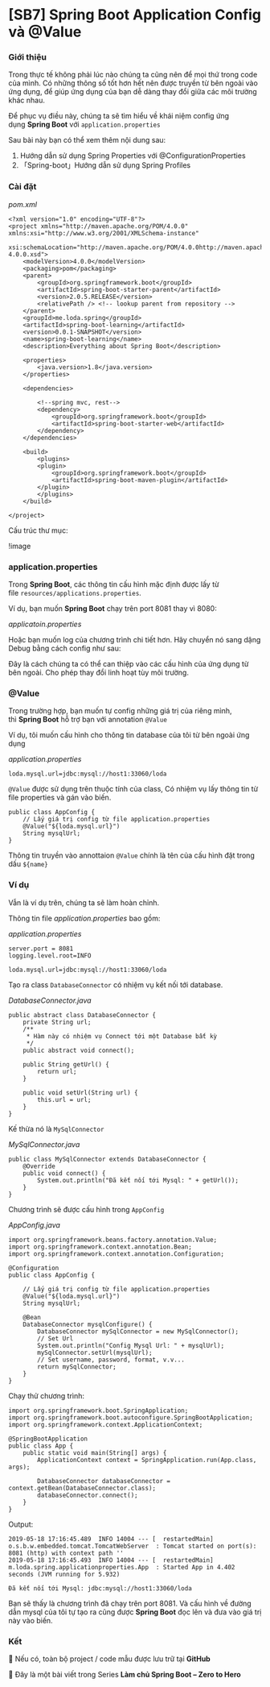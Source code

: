 # [SB7] Spring Boot Application Config và @Value

### **Giới thiệu**

Trong thực tế không phải lúc nào chúng ta cũng nên để mọi thứ trong code của mình. Có những thông số tốt hơn hết nên được truyền từ bên ngoài vào ứng dụng, để giúp ứng dụng của bạn dễ dàng thay đổi giữa các môi trường khác nhau.

Để phục vụ điều này, chúng ta sẽ tìm hiểu về khái niệm config ứng dụng **Spring Boot** với `application.properties`

Sau bài này bạn có thể xem thêm nội dung sau:

1. Hướng dẫn sử dụng Spring Properties với @ConfigurationProperties
2. 「Spring-boot」Hướng dẫn sử dụng Spring Profiles

### **Cài đặt**

_pom.xml_

```
<?xml version="1.0" encoding="UTF-8"?>
<project xmlns="http://maven.apache.org/POM/4.0.0" xmlns:xsi="http://www.w3.org/2001/XMLSchema-instance"
         xsi:schemaLocation="http://maven.apache.org/POM/4.0.0http://maven.apache.org/xsd/maven-4.0.0.xsd">
    <modelVersion>4.0.0</modelVersion>
    <packaging>pom</packaging>
    <parent>
        <groupId>org.springframework.boot</groupId>
        <artifactId>spring-boot-starter-parent</artifactId>
        <version>2.0.5.RELEASE</version>
        <relativePath /> <!-- lookup parent from repository -->
    </parent>
    <groupId>me.loda.spring</groupId>
    <artifactId>spring-boot-learning</artifactId>
    <version>0.0.1-SNAPSHOT</version>
    <name>spring-boot-learning</name>
    <description>Everything about Spring Boot</description>

    <properties>
        <java.version>1.8</java.version>
    </properties>

    <dependencies>

        <!--spring mvc, rest-->
        <dependency>
            <groupId>org.springframework.boot</groupId>
            <artifactId>spring-boot-starter-web</artifactId>
        </dependency>
    </dependencies>

    <build>
        <plugins>
        <plugin>
            <groupId>org.springframework.boot</groupId>
            <artifactId>spring-boot-maven-plugin</artifactId>
        </plugin>
        </plugins>
    </build>

</project>
```

Cấu trúc thư mục:

!image

### **application.properties**

Trong **Spring Boot**, các thông tin cấu hình mặc định được lấy từ file `resources/applications.properties`.

Ví dụ, bạn muốn **Spring Boot** chạy trên port 8081 thay vì 8080:

_applicatoin.properties_

Hoặc bạn muốn log của chương trình chi tiết hơn. Hãy chuyển nó sang dậng Debug bằng cách config như sau:

Đây là cách chúng ta có thể can thiệp vào các cấu hình của ứng dụng từ bên ngoài. Cho phép thay đổi linh hoạt tùy môi trường.

### **@Value**

Trong trường hợp, bạn muốn tự config những giá trị của riêng mình, thì **Spring Boot** hỗ trợ bạn với annotation `@Value`

Ví dụ, tôi muốn cấu hình cho thông tin database của tôi từ bên ngoài ứng dụng

_application.properties_

```
loda.mysql.url=jdbc:mysql://host1:33060/loda
```

`@Value` được sử dụng trên thuộc tính của class, Có nhiệm vụ lấy thông tin từ file properties và gán vào biến.

```
public class AppConfig {
    // Lấy giá trị config từ file application.properties
    @Value("${loda.mysql.url}")
    String mysqlUrl;
}
```

Thông tin truyền vào annottaion `@Value` chính là tên của cấu hình đặt trong dấu `${name}`

### **Ví dụ**

Vẫn là ví dụ trên, chúng ta sẽ làm hoàn chỉnh.

Thông tin file _application.properties_ bao gồm:

_application.properties_

```
server.port = 8081
logging.level.root=INFO

loda.mysql.url=jdbc:mysql://host1:33060/loda
```

Tạo ra class `DatabaseConnector` có nhiệm vụ kết nối tới database.

_DatabaseConnector.java_

```
public abstract class DatabaseConnector {
    private String url;
    /**
     * Hàm này có nhiệm vụ Connect tới một Database bất kỳ
     */
    public abstract void connect();

    public String getUrl() {
        return url;
    }

    public void setUrl(String url) {
        this.url = url;
    }
}
```

Kế thừa nó là `MySqlConnector`

_MySqlConnector.java_

```
public class MySqlConnector extends DatabaseConnector {
    @Override
    public void connect() {
        System.out.println("Đã kết nối tới Mysql: " + getUrl());
    }
}
```

Chương trình sẽ được cấu hình trong `AppConfig`

_AppConfig.java_

```
import org.springframework.beans.factory.annotation.Value;
import org.springframework.context.annotation.Bean;
import org.springframework.context.annotation.Configuration;

@Configuration
public class AppConfig {

    // Lấy giá trị config từ file application.properties
    @Value("${loda.mysql.url}")
    String mysqlUrl;

    @Bean
    DatabaseConnector mysqlConfigure() {
        DatabaseConnector mySqlConnector = new MySqlConnector();
        // Set Url
        System.out.println("Config Mysql Url: " + mysqlUrl);
        mySqlConnector.setUrl(mysqlUrl);
        // Set username, password, format, v.v...
        return mySqlConnector;
    }
}
```

Chạy thử chương trình:

```
import org.springframework.boot.SpringApplication;
import org.springframework.boot.autoconfigure.SpringBootApplication;
import org.springframework.context.ApplicationContext;

@SpringBootApplication
public class App {
    public static void main(String[] args) {
        ApplicationContext context = SpringApplication.run(App.class, args);

        DatabaseConnector databaseConnector = context.getBean(DatabaseConnector.class);
        databaseConnector.connect();
    }
}
```

Output:

```
2019-05-18 17:16:45.489  INFO 14004 --- [  restartedMain] o.s.b.w.embedded.tomcat.TomcatWebServer  : Tomcat started on port(s): 8081 (http) with context path ''
2019-05-18 17:16:45.493  INFO 14004 --- [  restartedMain] m.loda.spring.applicationproperties.App  : Started App in 4.402 seconds (JVM running for 5.932)

Đã kết nối tới Mysql: jdbc:mysql://host1:33060/loda
```

Bạn sẽ thấy là chương trình đã chạy trên port 8081. Và cấu hình về đường dẫn mysql của tôi tự tạo ra cũng được **Spring Boot** đọc lên và đưa vào giá trị này vào biến.

### **Kết**

💁 Nếu có, toàn bộ project / code mẫu được lưu trữ tại **GitHub**

🌟 Đây là một bài viết trong Series **Làm chủ Spring Boot – Zero to Hero**

